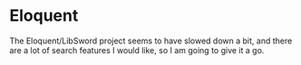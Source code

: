 Eloquent
========

The Eloquent/LibSword project seems to have slowed down a bit, and there are a lot of search features I would like, so I am going to give it a go.
